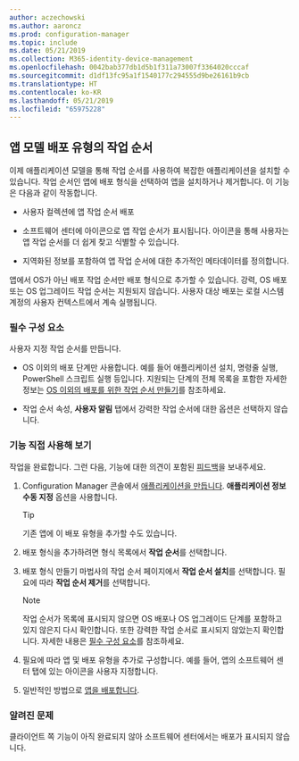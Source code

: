 ```yaml
---
author: aczechowski
ms.author: aaroncz
ms.prod: configuration-manager
ms.topic: include
ms.date: 05/21/2019
ms.collection: M365-identity-device-management
ms.openlocfilehash: 0042bab377db1d5b1f311a73007f3364020cccaf
ms.sourcegitcommit: d1df13fc95a1f1540177c294555d9be26161b9cb
ms.translationtype: HT
ms.contentlocale: ko-KR
ms.lasthandoff: 05/21/2019
ms.locfileid: "65975228"
---
```

## <a name="bkmk_tsdt"></a>앱 모델 배포 유형의 작업 순서

<!--3555953-->

이제 애플리케이션 모델을 통해 작업 순서를 사용하여 복잡한 애플리케이션을 설치할 수 있습니다. 작업 순서인 앱에 배포 형식을 선택하여 앱을 설치하거나 제거합니다. 이 기능은 다음과 같이 작동합니다.

- 사용자 컬렉션에 앱 작업 순서 배포

- 소프트웨어 센터에 아이콘으로 앱 작업 순서가 표시됩니다. 아이콘을 통해 사용자는 앱 작업 순서를 더 쉽게 찾고 식별할 수 있습니다.

- 지역화된 정보를 포함하여 앱 작업 순서에 대한 추가적인 메타데이터를 정의합니다.

앱에서 OS가 아닌 배포 작업 순서만 배포 형식으로 추가할 수 있습니다. 강력, OS 배포 또는 OS 업그레이드 작업 순서는 지원되지 않습니다. 사용자 대상 배포는 로컬 시스템 계정의 사용자 컨텍스트에서 계속 실행됩니다.

### <a name="prerequisites"></a>필수 구성 요소

사용자 지정 작업 순서를 만듭니다.

- OS 이외의 배포 단계만 사용합니다. 예를 들어 애플리케이션 설치, 명령줄 실행, PowerShell 스크립트 실행 등입니다. 지원되는 단계의 전체 목록을 포함한 자세한 정보는 [OS 이외의 배포를 위한 작업 순서 만들기](/sccm/osd/deploy-use/create-a-task-sequence-for-non-operating-system-deployments)를 참조하세요.

- 작업 순서 속성, **사용자 알림** 탭에서 강력한 작업 순서에 대한 옵션은 선택하지 않습니다.

### <a name="try-it-out"></a>기능 직접 사용해 보기

작업을 완료합니다. 그런 다음, 기능에 대한 의견이 포함된 [피드백](/sccm/core/understand/find-help#product-feedback)을 보내주세요.

1. Configuration Manager 콘솔에서 [애플리케이션을 만듭니다](/sccm/apps/deploy-use/create-applications#bkmk_create). **애플리케이션 정보 수동 지정** 옵션을 사용합니다.  

    > [!Tip]  
    > 기존 앱에 이 배포 유형을 추가할 수도 있습니다.  

1. 배포 형식을 추가하려면 형식 목록에서 **작업 순서**를 선택합니다.

1. 배포 형식 만들기 마법사의 작업 순서 페이지에서 **작업 순서 설치**를 선택합니다. 필요에 따라 **작업 순서 제거**를 선택합니다.  

    > [!Note]  
    > 작업 순서가 목록에 표시되지 않으면 OS 배포나 OS 업그레이드 단계를 포함하고 있지 않은지 다시 확인합니다. 또한 강력한 작업 순서로 표시되지 않았는지 확인합니다. 자세한 내용은 [필수 구성 요소](#prerequisites)를 참조하세요.  

1. 필요에 따라 앱 및 배포 유형을 추가로 구성합니다. 예를 들어, 앱의 소프트웨어 센터 탭에 있는 아이콘을 사용자 지정합니다.

1. 일반적인 방법으로 [앱을 배포합니다](/sccm/apps/deploy-use/deploy-applications#bkmk_deploy).


### <a name="known-issue"></a>알려진 문제

클라이언트 쪽 기능이 아직 완료되지 않아 소프트웨어 센터에서는 배포가 표시되지 않습니다.
